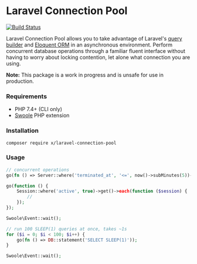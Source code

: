 # Laravel Connection Pool

[![Build Status](https://travis-ci.com/mink/laravel-connection-pool.svg?branch=master)](https://travis-ci.com/mink/laravel-connection-pool)

Laravel Connection Pool allows you to take advantage of Laravel's [query builder](https://laravel.com/docs/8.x/queries) and [Eloquent ORM](https://laravel.com/docs/8.x/eloquent) in an asynchronous environment. Perform concurrent database operations through a familiar fluent interface without having to worry about locking contention, let alone what connection you are using.

**Note:** This package is a work in progress and is unsafe for use in production.

### Requirements
- PHP 7.4+ (CLI only)
- [Swoole](https://github.com/swoole/swoole-src) PHP extension

### Installation
```
composer require x/laravel-connection-pool
```

### Usage

```php
// concurrent operations
go(fn () => Server::where('terminated_at', '<=', now()->subMinutes(5))->delete());

go(function () {
    Session::where('active', true)->get()->each(function ($session) {
        //
    });
});

Swoole\Event::wait();
```

```php
// run 100 SLEEP(1) queries at once, takes ~1s
for ($i = 0; $i < 100; $i++) {
    go(fn () => DB::statement('SELECT SLEEP(1)'));
}

Swoole\Event::wait();
```
